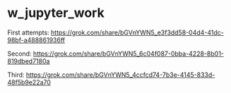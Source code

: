 # w_jupyter_work

First attempts: https://grok.com/share/bGVnYWN5_e3f3dd58-04d4-41dc-98bf-a488861936ff

Second: https://grok.com/share/bGVnYWN5_6c04f087-0bba-4228-8b01-819dbed7180a

Third: https://grok.com/share/bGVnYWN5_4ccfcd74-7b3e-4145-833d-48f5b9e22a70

